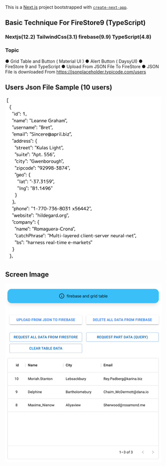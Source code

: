 This is a [Next.js](https://nextjs.org/) project bootstrapped with [`create-next-app`](https://github.com/vercel/next.js/tree/canary/packages/create-next-app).

## Basic Technique For FireStore9 (TypeScript)

### Nextjs(12.2) TailwindCss(3.1) firebase(9.9) TypeScript(4.8)

### Topic
● Grid Table and Button ( Material UI )
● Alert Button ( DaysyUI)
● FireStore 9 and TypeScript
● Upload From JSON File To FireStore
● JSON File is downloaded From https://jsonplaceholder.typicode.com/users

## Users Json File Sample (10 users)
<img src="/public/UsersJson.png" alt="UsersJson" width="600" >

## Screen Image
<img src="/public/screen1.png" alt="SampleScreen" width="700" >
